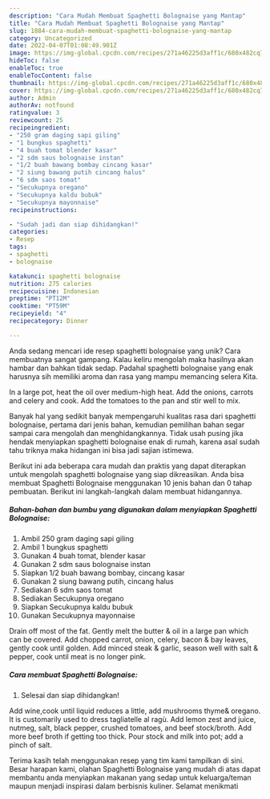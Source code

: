 ```yaml
---
description: "Cara Mudah Membuat Spaghetti Bolognaise yang Mantap"
title: "Cara Mudah Membuat Spaghetti Bolognaise yang Mantap"
slug: 1884-cara-mudah-membuat-spaghetti-bolognaise-yang-mantap
category: Uncategorized
date: 2022-04-07T01:08:49.901Z
image: https://img-global.cpcdn.com/recipes/271a46225d3aff1c/680x482cq70/spaghetti-bolognaise-foto-resep-utama.jpg
hideToc: false
enableToc: true
enableTocContent: false
thumbnail: https://img-global.cpcdn.com/recipes/271a46225d3aff1c/680x482cq70/spaghetti-bolognaise-foto-resep-utama.jpg
cover: https://img-global.cpcdn.com/recipes/271a46225d3aff1c/680x482cq70/spaghetti-bolognaise-foto-resep-utama.jpg
author: Admin
authorAv: notfound
ratingvalue: 3
reviewcount: 25
recipeingredient:
- "250 gram daging sapi giling"
- "1 bungkus spaghetti"
- "4 buah tomat blender kasar"
- "2 sdm saus bolognaise instan"
- "1/2 buah bawang bombay cincang kasar"
- "2 siung bawang putih cincang halus"
- "6 sdm saos tomat"
- "Secukupnya oregano"
- "Secukupnya kaldu bubuk"
- "Secukupnya mayonnaise"
recipeinstructions:

- "Sudah jadi dan siap dihidangkan!"
categories:
- Resep
tags:
- spaghetti
- bolognaise

katakunci: spaghetti bolognaise 
nutrition: 275 calories
recipecuisine: Indonesian
preptime: "PT12M"
cooktime: "PT59M"
recipeyield: "4"
recipecategory: Dinner

---
```





Anda sedang mencari ide resep spaghetti bolognaise yang unik? Cara membuatnya sangat gampang. Kalau keliru mengolah maka hasilnya akan hambar dan bahkan tidak sedap. Padahal spaghetti bolognaise yang enak harusnya sih memiliki aroma dan rasa yang mampu memancing selera Kita.





In a large pot, heat the oil over medium-high heat. Add the onions, carrots and celery and cook. Add the tomatoes to the pan and stir well to mix.

Banyak hal yang sedikit banyak mempengaruhi kualitas rasa dari spaghetti bolognaise, pertama dari jenis bahan, kemudian pemilihan bahan segar sampai cara mengolah dan menghidangkannya. Tidak usah pusing jika hendak menyiapkan spaghetti bolognaise enak di rumah, karena asal sudah tahu triknya maka hidangan ini bisa jadi sajian istimewa.






Berikut ini ada beberapa cara mudah dan praktis yang dapat diterapkan untuk mengolah spaghetti bolognaise yang siap dikreasikan. Anda bisa membuat Spaghetti Bolognaise menggunakan 10 jenis bahan dan 0 tahap pembuatan. Berikut ini langkah-langkah dalam membuat hidangannya.

<!--inarticleads1-->

##### Bahan-bahan dan bumbu yang digunakan dalam menyiapkan Spaghetti Bolognaise:

1. Ambil 250 gram daging sapi giling
1. Ambil 1 bungkus spaghetti
1. Gunakan 4 buah tomat, blender kasar
1. Gunakan 2 sdm saus bolognaise instan
1. Siapkan 1/2 buah bawang bombay, cincang kasar
1. Gunakan 2 siung bawang putih, cincang halus
1. Sediakan 6 sdm saos tomat
1. Sediakan Secukupnya oregano
1. Siapkan Secukupnya kaldu bubuk
1. Gunakan Secukupnya mayonnaise


Drain off most of the fat. Gently melt the butter &amp; oil in a large pan which can be covered. Add chopped carrot, onion, celery, bacon &amp; bay leaves, gently cook until golden. Add minced steak &amp; garlic, season well with salt &amp; pepper, cook until meat is no longer pink. 

<!--inarticleads2-->

##### Cara membuat Spaghetti Bolognaise:


1. Selesai dan siap dihidangkan!

Add wine,cook until liquid reduces a little, add mushrooms thyme&amp; oregano. It is customarily used to dress tagliatelle al ragù. Add lemon zest and juice, nutmeg, salt, black pepper, crushed tomatoes, and beef stock/broth. Add more beef broth if getting too thick. Pour stock and milk into pot; add a pinch of salt. 

Terima kasih telah menggunakan resep yang tim kami tampilkan di sini. Besar harapan kami, olahan Spaghetti Bolognaise yang mudah di atas dapat membantu anda menyiapkan makanan yang sedap untuk keluarga/teman maupun menjadi inspirasi dalam berbisnis kuliner. Selamat menikmati
